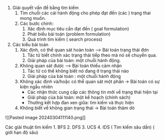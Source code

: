 1. Giải quyết vấn đề bằng tìm kiếm
	1. Tìm chuỗi các cái hành động cho phép đạt đến (các ) trạng thai mong muốn.
	2. Các bước chính:
		1. Xác định mục tiêu cần đạt đến ( goal formulation)
		2. Phát biểu bài toán (problem formulation)
		3. Quá trình tìm kiếm ( search process)
2. Các kiểu bài toán 
	1. Xác định, có thể quan sát hoàn toàn --> Bài toán trạng thái đơn
		1. Tác tử biết chính xác trạng thái tiếp theo mà nó sẽ chuyển qua.
		2. Giải pháp của bài toán: một chuỗi hành động.
	2. Không quan sát được --> Bài toán thiếu cảm nhận
		1. Tác tử có thể không biết nó đang ở trạng thái nào
		2. Giải pháp của bài toán : một chuỗi hành động
	3. Không xác định và/hoặc có thể quan sát một phần → Bài toán có sự kiện ngẫu nhiên
		- Các nhận thức cung cấp các thông tin mới về trạng thái hiện tại 
		- Giải pháp của bài toán: một kế hoạch (chính sách) 
		- Thường kết hợp đan xen giữa: tìm kiếm và thực hiện 
	4. Không biết về không gian trạng thái → Bài toán thăm dò

![[Pasted image 20240304111140.png]]

Các giải thuật tìm kiếm
	1. BFS
	2. DFS
	3. UCS
	4. IDS ( Tìm kiếm sâu dần) ( giới hạn độ sâu)
	